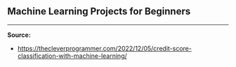 ## Machine Learning Projects for Beginners

---

__Source:__

* https://thecleverprogrammer.com/2022/12/05/credit-score-classification-with-machine-learning/